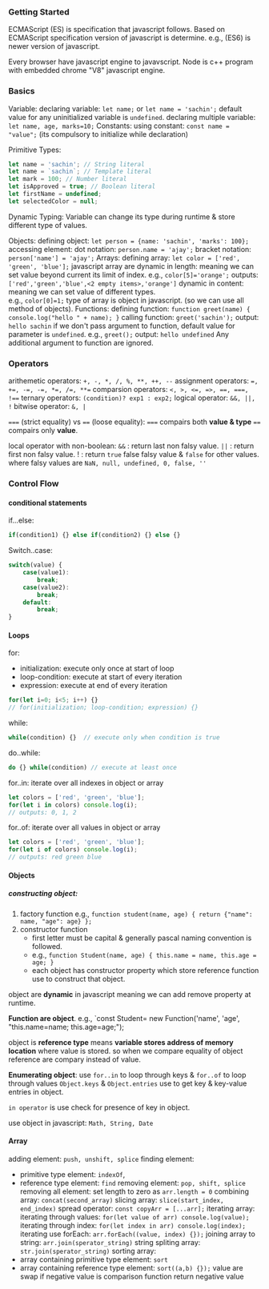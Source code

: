 ### Getting Started

ECMAScript (ES) is specification that javascript follows.
Based on ECMAScript specification version of javascript is determine. e.g., (ES6) is newer version of javascript.

Every browser have javascript engine to javavscript.
Node is c++ program with embedded chrome "V8" javascript engine. 


### Basics

Variable: 
	declaring variable: `let name;`  or `let name = 'sachin';`
	default value for any uninitialized variable is `undefined`. 
	 declaring multiple variable: `let name, age, marks=10;`
Constants:
	using constant: `const name = "value";`  (its compulsory to initialize while declaration)
	
Primitive Types:
```javascript
let name = 'sachin'; // String literal
let name = `sachin`; // Template literal
let mark = 100; // Number literal
let isApproved = true; // Boolean literal
let firstName = undefined;
let selectedColor = null;
```
Dynamic Typing: Variable can change its type during runtime & store different type of values.

Objects: 
	defining object: `let person = {name: 'sachin', 'marks': 100};`
	 accessing element: 
		 dot notation: `person.name = 'ajay';`
		 bracket notation: `person['name'] = 'ajay';`
Arrays:
	defining array: `let color = ['red', 'green', 'blue'];`
	javascript array are 
		dynamic in length: meaning we can set value beyond current its limit of index. 
		e.g., `color[5]='orange';`	outputs: `['red','green','blue',<2 empty items>,'orange']`
		dynamic in content: meaning we can set value of different types.	 
		e.g., `color[0]=1;`
	type of array is object in javascript. (so we can use all method of objects).
Functions:
	defining function:  `function greet(name) { console.log("hello " + name); }`
	calling function: `greet('sachin');`   output:  `hello sachin`
	if we don't pass argument to function, default value for parameter is `undefined`. 
	e.g., `greet();`  output:  `hello undefined`
	Any additional argument to function are ignored.


### Operators

arithemetic operators:  `+, -, *, /, %, **, ++, --`
assignment operators:  `=, +=, -=, -=, *=, /=, **=`
comparsion operators:  `<, >, <=, =>, ==, ===, !==`
ternary operators: `(condition)? exp1 : exp2;`
logical operator:  `&&, ||, !`
bitwise operator:  `&, |`

`===` (strict equality) vs `==` (loose equality): 
	`===` compairs both **value & type**
	`==` compairs  only **value**.

local operator with non-boolean:
	`&&` :  return last non falsy value.
	`||` :   return first non falsy value. 
	 ! : return `true` false falsy value & `false` for other values.
	where falsy values are  `NaN, null, undefined, 0, false, ''`


### Control Flow 

#### conditional statements

if...else:   
```javascript
if(condition1) {} else if(condition2) {} else {}
```
Switch..case: 
```javascript
switch(value) {
	case(value1):
		break;
	case(value2):
		break;
	default:
		break;
}
```

#### Loops

for: 
- initialization: execute only once at start of loop
- loop-condition: execute at start of every iteration
- expression: execute at end of every iteration
```javascript
for(let i=0; i<5; i++) {}
// for(initialization; loop-condition; expression) {}
```
while:
```javascript
while(condition) {}  // execute only when condition is true
```
do..while:
```javascript
do {} while(condition) // execute at least once
```
for..in: iterate over all indexes in object or array
```javascript
let colors = ['red', 'green', 'blue'];
for(let i in colors) console.log(i);
// outputs: 0, 1, 2
```
for..of: iterate over all values in object or array
```javascript
let colors = ['red', 'green', 'blue'];
for(let i of colors) console.log(i);
// outputs: red green blue
```



#### Objects

##### constructing object:
1. factory function  e.g., `function student(name, age) { return {"name": name, "age": age} };`
2. constructor function 
	- first letter must be capital & generally pascal naming convention is followed.
	- e.g., `function Student(name, age) { this.name = name, this.age = age; }`
	- each object has constructor property which store reference function use to construct that object.

object are **dynamic** in javascript meaning we can add remove property at runtime.

**Function are object**. e.g., `const Student= new Function('name', 'age', "this.name=name; this.age=age;"); 

object is **reference type** means **variable stores address of memory location** where value is stored. so when we compare equality of object reference are compary instead of value.

**Enumerating object**: 
use `for..in` to loop through keys & `for..of` to loop through values
`Object.keys` & `Object.entries` use to get key & key-value entries in object.

`in operator` is use check for presence of key in object.

use object in javascript: `Math, String, Date`


#### Array

adding element: `push, unshift, splice`
finding element: 
- primitive type element: `indexOf`, 
- reference type element: `find`
removing element: `pop, shift, splice`
removing all element: set length to zero as  `arr.length = 0`
combining array: `concat(second_array)`
slicing array: `slice(start_index, end_index)`
spread operator: `const copyArr = [...arr];`
iterating array: 
	iterating through values: `for(let value of arr) console.log(value);`
	iterating through index: `for(let index in arr) console.log(index);`
	iterating use forEach: `arr.forEach((value, index) {});`
joining array to string: `arr.join(sperator_string)` 
string spliting array: `str.join(sperator_string)` 
sorting array: 
- array containing primitive type element: `sort`
- array containing reference type element: `sort((a,b) {});`
	value are swap if negative value is comparison function return negative value
 
